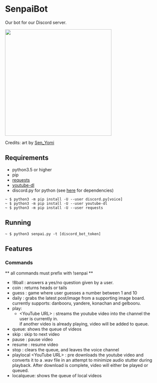 # SenpaiBot

Our bot for our Discord server.

<p>
<img src="https://gitlab.com/Kamiyaa/SenpaiBot/raw/master/senpai_bot.png" width="350">
</p>

Credits: art by [Sen_Yomi](https://www.instagram.com/sen_yomi/?hl=en)




## Requirements
 - python3.5 or higher
 - pip
 - [requests](http://docs.python-requests.org/en/master/)
 - [youtube-dl](https://github.com/rg3/youtube-dl)
 - discord.py for python (see [here](https://github.com/Rapptz/discord.py) for dependencies)
```
~ $ python3 -m pip install -U --user discord.py[voice]
~ $ python3 -m pip install -U --user youtube-dl
~ $ python3 -m pip install -U --user requests
```

## Running
```
~ $ python3 senpai.py -t [discord_bot_token]
```

## Features

### Commands
** all commands must prefix with !senpai **
- !8ball <question> : answers a yes/no question given by a user.
- coin	: returns heads	or tails
- guess : game where user guesses a number between 1 and 10
- daily <imageboard> : grabs the latest post/image from a supporting image board.
    currently supports: danbooru, yandere, konachan and gelbooru.
- play:
   - \<YouTube URL\> : streams the youtube video into the channel the user is currently in.<br>
  if another video is already playing, video will be added to queue.
- queue: shows the queue of videos
- skip : skip to next video
- pause : pause video
- resume : resume video
- stop : clears the queue, and leaves the voice channel
- playlocal \<YouTube URL\> : pre downloads the youtube video and converts it to a .wav file in an attempt to minimize audio stutter during playback. After download is complete, video will either be played or queued.
- localqueue: shows the queue of local videos

